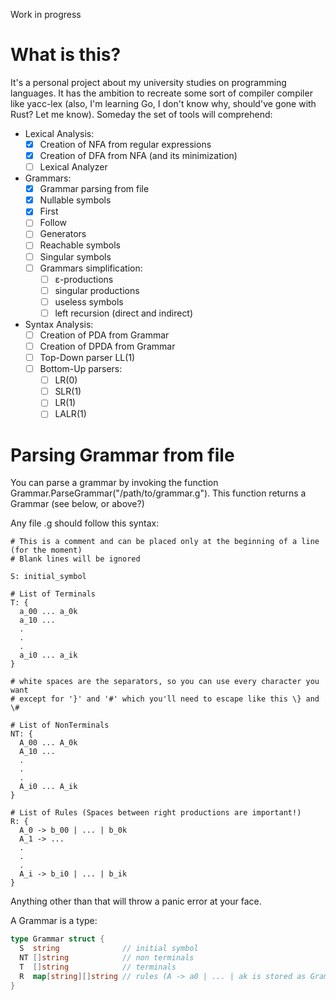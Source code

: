 Work in progress

# What is this?
It's a personal project about my university studies on programming languages.
It has the ambition to recreate some sort of compiler compiler like yacc-lex (also, I'm learning Go, I don't know why, should've gone with Rust? Let me know).
Someday the set of tools will comprehend:
- Lexical Analysis:
  -  [x] Creation of NFA from regular expressions
  -  [x] Creation of DFA from NFA (and its minimization)
  -  [ ] Lexical Analyzer
- Grammars:
  - [x] Grammar parsing from file
  - [x] Nullable symbols
  - [x] First
  - [ ] Follow
  - [ ] Generators
  - [ ] Reachable symbols
  - [ ] Singular symbols
  - [ ] Grammars simplification:
    - [ ] ε-productions
    - [ ] singular productions
    - [ ] useless symbols
    - [ ] left recursion (direct and indirect)
    
- Syntax Analysis:
  - [ ] Creation of PDA from Grammar
  - [ ] Creation of DPDA from Grammar
  - [ ] Top-Down parser LL(1)
  - [ ] Bottom-Up parsers:
    - [ ] LR(0)
    - [ ] SLR(1)
    - [ ] LR(1)
    - [ ] LALR(1)

# Parsing Grammar from file

You can parse a grammar by invoking the function Grammar.ParseGrammar("/path/to/grammar.g").
This function returns a Grammar (see below, or above?)

Any file .g should follow this syntax:

```
# This is a comment and can be placed only at the beginning of a line (for the moment)
# Blank lines will be ignored

S: initial_symbol

# List of Terminals
T: {
  a_00 ... a_0k
  a_10 ...
  .
  .
  .
  a_i0 ... a_ik
}

# white spaces are the separators, so you can use every character you want
# except for '}' and '#' which you'll need to escape like this \} and \#

# List of NonTerminals
NT: {
  A_00 ... A_0k
  A_10 ...
  .
  .
  .
  A_i0 ... A_ik
}

# List of Rules (Spaces between right productions are important!)
R: {
  A_0 -> b_00 | ... | b_0k
  A_1 -> ...
  .
  .
  .
  A_i -> b_i0 | ... | b_ik
}
```
Anything other than that will throw a panic error at your face.

A Grammar is a type:
```go
type Grammar struct {
  S  string              // initial symbol
  NT []string            // non terminals
  T  []string            // terminals
  R  map[string][]string // rules (A -> a0 | ... | ak is stored as Grammar.R[A] = [a0 ... ak])
}
```
